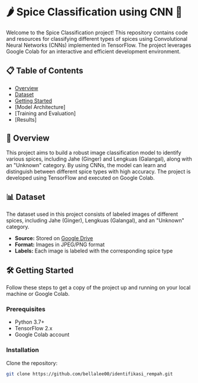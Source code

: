 # 🌶️ Spice Classification using CNN 🌿

Welcome to the Spice Classification project! This repository contains code and resources for classifying different types of spices using Convolutional Neural Networks (CNNs) implemented in TensorFlow. The project leverages Google Colab for an interactive and efficient development environment.

## 📋 Table of Contents
- [Overview](#-overview)
- [Dataset](#-dataset)
- [Getting Started](#%EF%B8%8F-getting-started)
- [Model Architecture]
- [Training and Evaluation]
- [Results]


## 🌟 Overview
This project aims to build a robust image classification model to identify various spices, including Jahe (Ginger) and Lengkuas (Galangal), along with an "Unknown" category. By using CNNs, the model can learn and distinguish between different spice types with high accuracy. The project is developed using TensorFlow and executed on Google Colab.

## 📊 Dataset
The dataset used in this project consists of labeled images of different spices, including Jahe (Ginger), Lengkuas (Galangal), and an "Unknown" category.

- **Source:** Stored on [Google Drive](https://drive.google.com/drive/folders/1AvIBvLZY9bVj7k5r4cVPZ4SaWIABgRZf?usp=sharing)
- **Format:** Images in JPEG/PNG format
- **Labels:** Each image is labeled with the corresponding spice type

## 🛠️ Getting Started
Follow these steps to get a copy of the project up and running on your local machine or Google Colab.

### Prerequisites
- Python 3.7+
- TensorFlow 2.x
- Google Colab account

### Installation
Clone the repository:
```bash
git clone https://github.com/bellalee00/identifikasi_rempah.git


